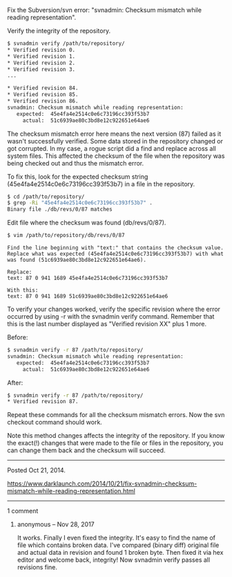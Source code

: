 Fix the Subversion/svn error: "svnadmin: Checksum mismatch while reading representation".

Verify the integrity of the repository.

```bash
$ svnadmin verify /path/to/repository/
* Verified revision 0.
* Verified revision 1.
* Verified revision 2.
* Verified revision 3.
...

* Verified revision 84.                                                                                                                       
* Verified revision 85.
* Verified revision 86.
svnadmin: Checksum mismatch while reading representation:
   expected:  45e4fa4e2514c0e6c73196cc393f53b7
     actual:  51c6939ae80c3bd8e12c922651e64ae6
```

The checksum mismatch error here means the next version (87) failed as it wasn't successfully verified. Some data stored in the repository changed or got corrupted. In my case, a rogue script did a find and replace across all system files. This affected the checksum of the file when the repository was being checked out and thus the mismatch error.

To fix this, look for the expected checksum string (45e4fa4e2514c0e6c73196cc393f53b7) in a file in the repository.

```bash
$ cd /path/to/repository/
$ grep -Ri "45e4fa4e2514c0e6c73196cc393f53b7" .
Binary file ./db/revs/0/87 matches
```

Edit file where the checksum was found (db/revs/0/87).

```bash
$ vim /path/to/repository/db/revs/0/87
```

```
Find the line beginning with "text:" that contains the checksum value. Replace what was expected (45e4fa4e2514c0e6c73196cc393f53b7) with what was found (51c6939ae80c3bd8e12c922651e64ae6).

Replace:
text: 87 0 941 1689 45e4fa4e2514c0e6c73196cc393f53b7

With this:
text: 87 0 941 1689 51c6939ae80c3bd8e12c922651e64ae6
```

To verify your changes worked, verify the specific revision where the error occurred by using -r with the svnadmin verify command. Remember that this is the last number displayed as "Verified revision XX" plus 1 more.

Before:

```bash
$ svnadmin verify -r 87 /path/to/repository/
svnadmin: Checksum mismatch while reading representation:
   expected:  45e4fa4e2514c0e6c73196cc393f53b7
     actual:  51c6939ae80c3bd8e12c922651e64ae6
```

After:

```bash
$ svnadmin verify -r 87 /path/to/repository/
* Verified revision 87.
```

Repeat these commands for all the checksum mismatch errors. Now the svn checkout command should work.

Note this method changes affects the integrity of the repository. If you know the exact(!) changes that were made to the file or files in the repository, you can change them back and the checksum will succeed.

---

Posted Oct 21, 2014.

https://www.darklaunch.com/2014/10/21/fix-svnadmin-checksum-mismatch-while-reading-representation.html

---

1 comment

<ol><li><div>

anonymous &ndash; Nov 28, 2017<div>

It works. Finally I even fixed the integrity. It's easy to find the name of file which contains broken data. I've compared (binary diff) original file and actual data in revision and found 1 broken byte. Then fixed it via hex editor and welcome back, integrity! Now svnadmin verify passes all revisions fine.

</div></div></li></ol>